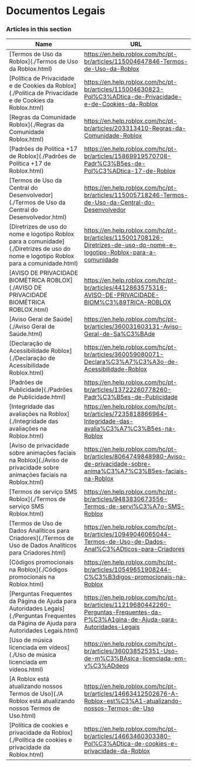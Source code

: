 # Documentos Legais  
### Articles in this section
Name|URL
-|-
[Termos de Uso da Roblox](./Termos de Uso da Roblox.html) |https://en.help.roblox.com/hc/pt-br/articles/115004647846-Termos-de-Uso-da-Roblox
[Política de Privacidade e de Cookies da Roblox](./Política de Privacidade e de Cookies da Roblox.html) |https://en.help.roblox.com/hc/pt-br/articles/115004630823-Pol%C3%ADtica-de-Privacidade-e-de-Cookies-da-Roblox
[Regras da Comunidade Roblox](./Regras da Comunidade Roblox.html) |https://en.help.roblox.com/hc/pt-br/articles/203313410-Regras-da-Comunidade-Roblox
[Padrões de Política +17 de Roblox](./Padrões de Política +17 de Roblox.html) |https://en.help.roblox.com/hc/pt-br/articles/15869919570708-Padr%C3%B5es-de-Pol%C3%ADtica-17-de-Roblox
[Termos de Uso da Central do Desenvolvedor](./Termos de Uso da Central do Desenvolvedor.html) |https://en.help.roblox.com/hc/pt-br/articles/115005718246-Termos-de-Uso-da-Central-do-Desenvolvedor
[Diretrizes de uso do nome e logotipo Roblox para a comunidade](./Diretrizes de uso do nome e logotipo Roblox para a comunidade.html) |https://en.help.roblox.com/hc/pt-br/articles/115001708126-Diretrizes-de-uso-do-nome-e-logotipo-Roblox-para-a-comunidade
[AVISO DE PRIVACIDADE BIOMÉTRICA ROBLOX](./AVISO DE PRIVACIDADE BIOMÉTRICA ROBLOX.html) |https://en.help.roblox.com/hc/pt-br/articles/4412863575316-AVISO-DE-PRIVACIDADE-BIOM%C3%89TRICA-ROBLOX
[Aviso Geral de Saúde](./Aviso Geral de Saúde.html) |https://en.help.roblox.com/hc/pt-br/articles/360031603131-Aviso-Geral-de-Sa%C3%BAde
[Declaração de Acessibilidade Roblox](./Declaração de Acessibilidade Roblox.html) |https://en.help.roblox.com/hc/pt-br/articles/360059080071-Declara%C3%A7%C3%A3o-de-Acessibilidade-Roblox
[Padrões de Publicidade](./Padrões de Publicidade.html) |https://en.help.roblox.com/hc/pt-br/articles/13722260778260-Padr%C3%B5es-de-Publicidade
[Integridade das avaliações na Roblox](./Integridade das avaliações na Roblox.html) |https://en.help.roblox.com/hc/pt-br/articles/7235818866964-Integridade-das-avalia%C3%A7%C3%B5es-na-Roblox
[Aviso de privacidade sobre animações faciais na Roblox](./Aviso de privacidade sobre animações faciais na Roblox.html) |https://en.help.roblox.com/hc/pt-br/articles/8064749848980-Aviso-de-privacidade-sobre-anima%C3%A7%C3%B5es-faciais-na-Roblox
[Termos de serviço SMS Roblox](./Termos de serviço SMS Roblox.html) |https://en.help.roblox.com/hc/pt-br/articles/9483830673556-Termos-de-servi%C3%A7o-SMS-Roblox
[Termos de Uso de Dados Analíticos para Criadores](./Termos de Uso de Dados Analíticos para Criadores.html) |https://en.help.roblox.com/hc/pt-br/articles/10949046065044-Termos-de-Uso-de-Dados-Anal%C3%ADticos-para-Criadores
[Códigos promocionais na Roblox](./Códigos promocionais na Roblox.html) |https://en.help.roblox.com/hc/pt-br/articles/10549651908244-C%C3%B3digos-promocionais-na-Roblox
[Perguntas Frequentes da Página de Ajuda para Autoridades Legais](./Perguntas Frequentes da Página de Ajuda para Autoridades Legais.html) |https://en.help.roblox.com/hc/pt-br/articles/11219680442260-Perguntas-Frequentes-da-P%C3%A1gina-de-Ajuda-para-Autoridades-Legais
[Uso de música licenciada em vídeos](./Uso de música licenciada em vídeos.html) |https://en.help.roblox.com/hc/pt-br/articles/360038525351-Uso-de-m%C3%BAsica-licenciada-em-v%C3%ADdeos
[A Roblox está atualizando nossos Termos de Uso](./A Roblox está atualizando nossos Termos de Uso.html) |https://en.help.roblox.com/hc/pt-br/articles/14663412502676-A-Roblox-est%C3%A1-atualizando-nossos-Termos-de-Uso
[Política de cookies e privacidade da Roblox](./Política de cookies e privacidade da Roblox.html) |https://en.help.roblox.com/hc/pt-br/articles/14663460303380-Pol%C3%ADtica-de-cookies-e-privacidade-da-Roblox